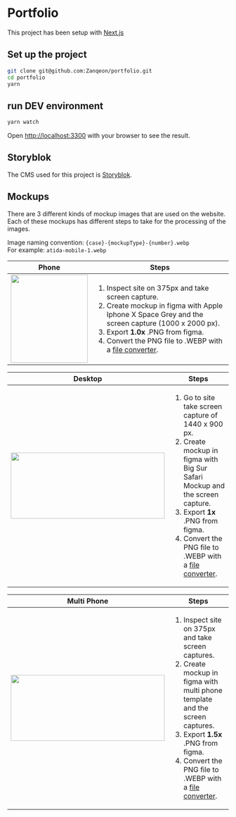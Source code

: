 # Portfolio
This project has been setup with [Next.js](https://nextjs.org/)
   
## Set up the project
```bash
git clone git@github.com:Zanqeon/portfolio.git
cd portfolio
yarn
```

## run DEV environment
```bash
yarn watch
```

Open [http://localhost:3300](http://localhost:3300) with your browser to see the result.

## Storyblok

The CMS used for this project is [Storyblok](http://app.storyblok.com/).


## Mockups

There are 3 different kinds of mockup images that are used on the website. Each of these mockups has different steps to take for the processing of the images.

Image naming convention: ```{case}-{mockupType}-{number}.webp``` 
<br> For example: ```atida-mobile-1.webp```

| Phone | Steps |
| ----------- | ----------- | 
| <img src="https://a.storyblok.com/f/113654/450x910/a41184c904/atida-mobile-3.webp" height="200" width="175" max-width="100%" /> | <ol> <li> Inspect site on 375px and take screen capture.</li><li>Create mockup in figma with Apple Iphone X Space Grey and the screen capture (1000 x 2000 px).</li><li>Export **1.0x** .PNG from figma.</li><li>Convert the PNG file to .WEBP with a <a href="https://image.online-convert.com/convert-to-webp">file converter</a>.</li></ol> |

| Desktop | Steps |
| ----------- | ----------- | 
| <img src="https://a.storyblok.com/f/113654/1442x951/d7516311e2/atida-desktop-1.webp" height="150" width="350"/> | <ol> <li> Go to site take screen capture of 1440 x 900 px.</li><li>Create mockup in figma with Big Sur Safari Mockup and the screen capture.</li><li>Export **1x** .PNG from figma.</li><li>Convert the PNG file to .WEBP with a <a href="https://image.online-convert.com/convert-to-webp">file converter</a>.</li></ol> |

| Multi Phone | Steps |
| ----------- | ----------- | 
| <img src="https://a.storyblok.com/f/113654/1400x910/345235b576/atida-group-1.webp" height="150" width="350" />  | <ol> <li> Inspect site on 375px and take screen captures.</li><li>Create mockup in figma with multi phone template and the screen captures.</li><li>Export **1.5x** .PNG from figma.</li><li>Convert the PNG file to .WEBP with a <a href="https://image.online-convert.com/convert-to-webp">file converter</a>.</li></ol> |

